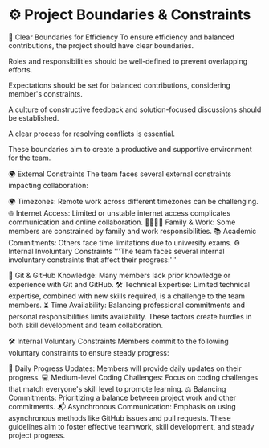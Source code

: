 # ⚙️ Project Boundaries & Constraints

🚧 Clear Boundaries for Efficiency
To ensure efficiency and balanced
contributions, the project should have
clear boundaries.

Roles and responsibilities should be
well-defined to prevent overlapping
efforts.

Expectations should be set for
balanced contributions, considering
member's constraints.

A culture of constructive feedback and
solution-focused discussions should be
established.

A clear process for resolving conflicts
is essential.

These boundaries aim to create a
productive and supportive environment
for the team.

🌍 External Constraints
The team faces several external
constraints impacting collaboration:

🌍 Timezones: Remote work across different timezones can be challenging.
🌐 Internet Access: Limited or unstable internet access complicates communication and online collaboration.
👨‍👩‍👧‍👦 Family & Work: Some members are constrained by family and work responsibilities.
📚 Academic Commitments: Others face time limitations due to university exams.
⚙️ Internal Involuntary Constraints
'''The team faces several internal
involuntary constraints that affect
their progress:'''

📂 Git & GitHub Knowledge: Many members lack prior knowledge or experience with Git and GitHub.
🛠️ Technical Expertise: Limited technical expertise, combined with new skills required, is a challenge to the team members.
⏳ Time Availability: Balancing professional commitments and personal responsibilities limits availability.
These factors create hurdles in both
skill development and team
collaboration.

🛠️ Internal Voluntary Constraints
Members commit to the following
voluntary constraints to ensure
steady progress:

📝 Daily Progress Updates: Members will provide daily updates on their progress.
💻 Medium-level Coding Challenges: Focus on coding challenges that match everyone's skill level to promote learning.
⚖️ Balancing Commitments: Prioritizing a balance between project work and other commitments.
📬 Asynchronous Communication: Emphasis on using asynchronous methods like GitHub issues and pull requests.
These guidelines aim to foster
effective teamwork, skill
development, and steady project
progress.
